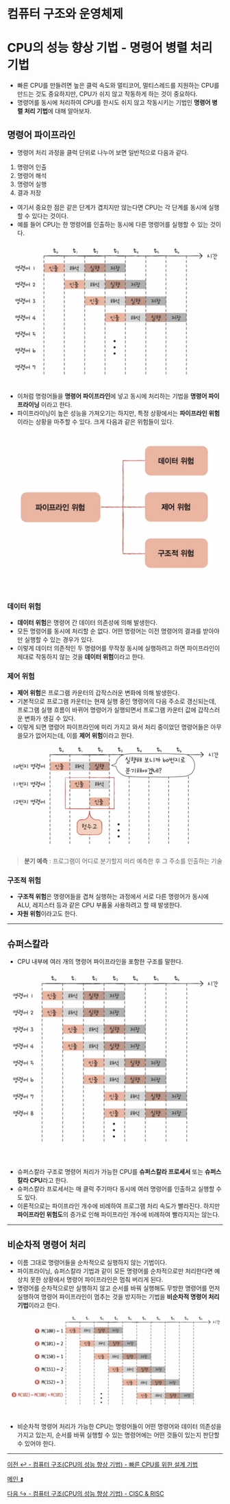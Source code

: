# 컴퓨터 구조와 운영체제

# CPU의 성능 향상 기법 - 명령어 병렬 처리 기법

- 빠른 CPU를 만들려면 높은 클럭 속도와 멀티코어, 멀티스레드를 지원하는 CPU를 만드는 것도 중요하지만, CPU가 쉬지 않고 작동하게 하는 것이 중요하다.
- 명령어를 동시에 처리하여 CPU를 한시도 쉬지 않고 작동시키는 기법인 **명령어 병렬 처리 기법**에 대해 알아보자.

## 명령어 파이프라인

- 명령어 처리 과정을 클럭 단위로 나누어 보면 일반적으로 다음과 같다.
1. 명령어 인출
2. 명령어 해석
3. 명령어 실행
4. 결과 저장
- 여기서 중요한 점은 같은 단계가 겹치지만 않는다면 CPU는 각 단계를 동시에 실행할 수 있다는 것이다.
- 예를 들어 CPU는 한 명령어를 인출하는 동시에 다른 명령어를 실행할 수 있는 것이다.

![img_7.png](image_1/img_7.png)

- 이처럼 명령어들을 **명령어 파이프라인**에 넣고 동시에 처리하는 기법을 **명령어 파이프라이닝** 이라고 한다.
- 파이프라이닝이 높은 성능을 가져오기는 하지만, 특정 상황에서는 **파이프라인 위험**이라는 상황을 마주할 수 있다. 크게 다음과 같은 위험들이 있다.

![img_8.png](image_1/img_8.png)

### 데이터 위험 

- **데이터 위험**은 명령어 간 데이터 의존성에 의해 발생한다.
- 모든 명령어를 동시에 처리할 순 없다. 어떤 명령어는 이전 명령어의 결과를 받아야만 실행할 수 있는 경우가 있다.
- 이렇게 데이터 의존적인 두 명령어를 무작정 동시에 실행하려고 하면 파이프라인이 제대로 작동하지 않는 것을 **데이터 위험**이라고 한다.

### 제어 위험

- **제어 위험**은 프로그램 카운터의 갑작스러운 변화에 의해 발생한다.
- 기본적으로 프로그램 카운터는 현재 실행 중인 명령어의 다음 주소로 갱신되는데, 프로그램 실행 흐름이 바뀌어 명령어가 실행되면서 프로그램 카운터 값에
    갑작스러운 변화가 생길 수 있다.
- 이렇게 되면 명령어 파이프라인에 미리 가지고 와서 처리 중이었던 명령어들은 아무 쓸모가 없어지는데, 이를 **제어 위험**이라고 한다.

![img_9.png](image_1/img_9.png)

> **분기 예측** : 프로그램이 어디로 분기할지 미리 예측한 후 그 주소를 인출하는 기술

### 구조적 위험

- **구조적 위험**은 명령어들을 겹쳐 실행하는 과정에서 서로 다른 명령어가 동시에 ALU, 레지스터 등과 같은 CPU 부품울 사용하려고 할 때 발생한다.
- **자원 위험**이라고도 한다.

---

## 슈퍼스칼라

- CPU 내부에 여러 개의 명령어 파이프라인을 포함한 구조를 말한다.

![img_10.png](image_1/img_10.png)

- 슈퍼스칼라 구조로 명령어 처리가 가능한 CPU를 **슈퍼스칼라 프로세서** 또는 **슈퍼스칼라 CPU**라고 한다.
- 슈퍼스칼라 프로세서는 매 클럭 주기마다 동시에 여러 명령어를 인출하고 실행할 수도 있다.
- 이론적으로는 파이프라인 개수에 비례하여 프로그램 처리 속도가 빨라진다. 하지만 **파이프라인 위험도**의 증가로 인해 파이프라인 개수에 비례하여 빨라지지는 않는다.

---

## 비순차적 명령어 처리

- 이름 그대로 명령어들을 순차적으로 실행하지 않는 기법이다.
- 파이프라이닝, 슈퍼스칼라 기법과 같이 모든 명령어를 순차적으로만 처리한다면 예상치 못한 상황에서 명령어 파이프라인은 멈춰 버리게 된다.
- 명령어를 순차적으로만 실행하지 않고 순서를 바꿔 실행해도 무방한 명령어를 먼저 실행하여 명령어 파이프라인이 멈추는 것을 방지하는 기법을 **비순차적 명령어 처리 기법**이라고 한다.

![img_11.png](image_1/img_11.png)

- 비순차적 명령어 처리가 가능한 CPU는 명령어들이 어떤 명령어와 데이터 의존성을 가지고 있는지, 순서를 바꿔 실행할 수 있는 명령어에는 어떤 것들이 있는지 판단할 수 있어야 한다.

---

[이전 ↩️ - 컴퓨터 구조(CPU의 성능 향상 기법) - 빠른 CPU를 위한 설계 기법](https://github.com/genesis12345678/TIL/blob/main/cs/cpu/SpeedCpu.md)

[메인 ⏫](https://github.com/genesis12345678/TIL/blob/main/cs/Main.md)

[다음 ↪️ - 컴퓨터 구조(CPU의 성능 향상 기법) - CISC & RISC](https://github.com/genesis12345678/TIL/blob/main/cs/cpu/CISC.md)